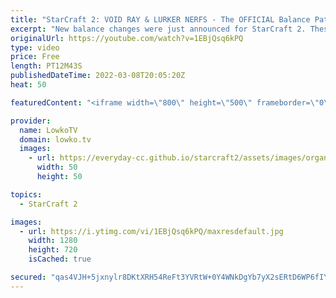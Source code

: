 ```yaml
---
title: "StarCraft 2: VOID RAY & LURKER NERFS - The OFFICIAL Balance Patch!"
excerpt: "New balance changes were just announced for StarCraft 2. These are my very first impressions of the patch. This patch includes changes to the Shield Battery, Dark Templar, Void Ray, Queen, Widow Mine, Lurker and Nydus Worm.  Link to the patch notes: https://news.blizzard.com/en-us/starcraft2/23774006/starctaft-ii-5-0-9-ptr-patch-notes"
originalUrl: https://youtube.com/watch?v=1EBjQsq6kPQ
type: video
price: Free
length: PT12M43S
publishedDateTime: 2022-03-08T20:05:20Z
heat: 50

featuredContent: "<iframe width=\"800\" height=\"500\" frameborder=\"0\" src=\"https://www.youtube.com/embed/1EBjQsq6kPQ\" allow=\"accelerometer; autoplay; encrypted-media; gyroscope; picture-in-picture\" allowfullscreen></iframe>"

provider:
  name: LowkoTV
  domain: lowko.tv
  images:
    - url: https://everyday-cc.github.io/starcraft2/assets/images/organizations/lowko.tv-50x50.jpg
      width: 50
      height: 50

topics:
  - StarCraft 2

images:
  - url: https://i.ytimg.com/vi/1EBjQsq6kPQ/maxresdefault.jpg
    width: 1280
    height: 720
    isCached: true

secured: "qas4VJH+5jxnylr8DKtXRH54ReFt3YVRtW+0Y4WNkDgYb7yX2sERtD6WP6fIYIYkzBqTS/YxgjcK0cIrhog3Vzw/41dqgqhzL3SP/ZQxCWJtfq7cNpUnH/IaQHg62CmA6+y7q6qMRDsaceGV+fcLYe+YZd6Gm9rUScE459lAF/yQje3A1vcb7XIptOPC5qTP+Ym/vYiFJxD6v73IGZbtZ4cT5CqcAM07dJWebhTkKn9vt70FKRdLJlCHOwZIBFjAbgJciWB/YEkaDZdVQHbQ6kkoIF2Dy1sPlVEUU/BmWX4/Bt3vhk390sEjl8Bhv0UprggsrdBPfhGvvJxAA3RP/JXPMZeAWw3llWXfTe/2PeIyfiDVfJm+a178r0JS57NhXCgerAaQrPsJZPLdIyesCPQziqOeuNqequ/etWFzAxE=;nrtuEQF8nZrU+8Uv6/cS2Q=="
---
```


